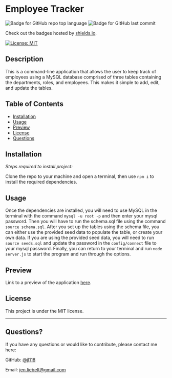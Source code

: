 # Employee Tracker
  ![Badge for GitHub repo top language](https://img.shields.io/github/languages/top/jl118/employee-tracker?style=flat&logo=appveyor) ![Badge for GitHub last commit](https://img.shields.io/github/last-commit/jl118/employee-tracker?style=flat&logo=appveyor)
  
  Check out the badges hosted by [shields.io](https://shields.io/).

  [![License: MIT](https://img.shields.io/badge/License-MIT-yellow.svg)](https://opensource.org/licenses/MIT)
  
  
  ## Description 
  
  This is a command-line application that allows the user to keep track of employees using a MySQL database comprised of three tables containing the departments, roles, and employees. This makes it simple to add, edit, and update the tables.
  ## Table of Contents
  * [Installation](#installation)
  * [Usage](#usage)
  * [Preview](#preview)
  * [License](#license)
  * [Questions](#questions)
  
  ## Installation
  
  *Steps required to install project:*
  
  Clone the repo to your machine and open a terminal, then use `npm i` to install the required dependencies.
  
  ## Usage 
  
  Once the dependencies are installed, you will need to use MySQL in the terminal with the command `mysql -u root -p` and then enter your mysql password. Then you will have to run the schema.sql file using the command `source schema.sql`. After you set up the tables using the schema file, you can either use the provided seed data to populate the table, or create your own data. If you are using the provided seed data, you will need to run `source seeds.sql` and update the password in the `config/connect` file to your mysql password. Finally, you can return to your terminal and run `node server.js` to start the program and run through the options.

  ## Preview

  Link to a preview of the application [here](https://drive.google.com/file/d/1BtheJe57lwV57yP7tzJ_uYpxte52RZkl/view).
    
  ## License
 
  This project is under the MIT license.
  
  ---
  
  ## Questions?
  
  If you have any questions or would like to contribute, please contact me here:
 
  GitHub: [@jl118](https://api.github.com/users/jl118)
  
  Email: jen.liebelt@gmail.com
  
